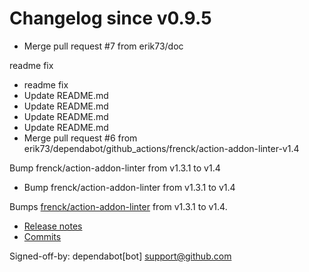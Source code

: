 # Changelog since v0.9.5
- Merge pull request #7 from erik73/doc

readme fix 
- readme fix 
- Update README.md 
- Update README.md 
- Update README.md 
- Update README.md 
- Merge pull request #6 from erik73/dependabot/github_actions/frenck/action-addon-linter-v1.4

Bump frenck/action-addon-linter from v1.3.1 to v1.4 
- Bump frenck/action-addon-linter from v1.3.1 to v1.4

Bumps [frenck/action-addon-linter](https://github.com/frenck/action-addon-linter) from v1.3.1 to v1.4.
- [Release notes](https://github.com/frenck/action-addon-linter/releases)
- [Commits](https://github.com/frenck/action-addon-linter/compare/v1.3.1...c82c5e9ca0ce5fc9b15756f1c0e39531b95d11b0)

Signed-off-by: dependabot[bot] <support@github.com> 

